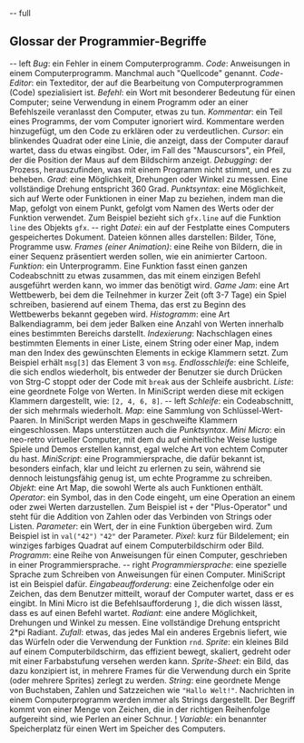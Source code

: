 -- full
## Glossar der Programmier-Begriffe
-- left
*Bug*: ein Fehler in einem Computerprogramm.
*Code*: Anweisungen in einem Computerprogramm. Manchmal auch "Quellcode" genannt.
*Code-Editor*: ein Texteditor, der auf die Bearbeitung von Computerprogrammen (Code) spezialisiert ist.
*Befehl*: ein Wort mit besonderer Bedeutung für einen Computer; seine Verwendung in einem Programm oder an einer Befehlszeile veranlasst den Computer, etwas zu tun.
*Kommentar*: ein Teil eines Programms, der vom Computer ignoriert wird. Kommentare werden hinzugefügt, um den Code zu erklären oder zu verdeutlichen.
*Cursor*: ein blinkendes Quadrat oder eine Linie, die anzeigt, dass der Computer darauf wartet, dass du etwas eingibst. Oder, im Fall des "Mauscursors", ein Pfeil, der die Position der Maus auf dem Bildschirm anzeigt.
*Debugging*: der Prozess, herauszufinden, was mit einem Programm nicht stimmt, und es zu beheben.
*Grad*: eine Möglichkeit, Drehungen oder Winkel zu messen. Eine vollständige Drehung entspricht 360 Grad.
*Punktsyntax*: eine Möglichkeit, sich auf Werte oder Funktionen in einer Map zu beziehen, indem man die Map, gefolgt von einem Punkt, gefolgt vom Namen des Werts oder der Funktion verwendet. Zum Beispiel bezieht sich `gfx.line` auf die Funktion `line` des Objekts `gfx`.
-- right
*Datei*: ein auf der Festplatte eines Computers gespeichertes Dokument. Dateien können alles darstellen: Bilder, Töne, Programme usw.
*Frames (einer Animation)*: eine Reihe von Bildern, die in einer Sequenz präsentiert werden sollen, wie ein animierter Cartoon.
*Funktion*: ein Unterprogramm. Eine Funktion fasst einen ganzen Codeabschnitt zu etwas zusammen, das mit einem einzigen Befehl ausgeführt werden kann, wo immer das benötigt wird.
*Game Jam*: eine Art Wettbewerb, bei dem die Teilnehmer in kurzer Zeit (oft 3-7 Tage) ein Spiel schreiben, basierend auf einem Thema, das erst zu Beginn des Wettbewerbs bekannt gegeben wird.
*Histogramm*: eine Art Balkendiagramm, bei dem jeder Balken eine Anzahl von Werten innerhalb eines bestimmten Bereichs darstellt.
*Indexierung*: Nachschlagen eines bestimmten Elements in einer Liste, einem String oder einer Map, indem man den Index des gewünschten Elements in eckige Klammern setzt. Zum Beispiel erhält `msg[3]` das Element 3 von `msg`.
*Endlosschleife*: eine Schleife, die sich endlos wiederholt, bis entweder der Benutzer sie durch Drücken von Strg-C stoppt oder der Code mit `break` aus der Schleife ausbricht.
*Liste*: eine geordnete Folge von Werten. In MiniScript werden diese mit eckigen Klammern dargestellt, wie: `[2, 4, 6, 8]`.
-- left
*Schleife*: ein Codeabschnitt, der sich mehrmals wiederholt.
*Map*: eine Sammlung von Schlüssel-Wert-Paaren. In MiniScript werden Maps in geschweifte Klammern eingeschlossen. Maps unterstützen auch die _Punktsyntax_.
*Mini Micro*: ein neo-retro virtueller Computer, mit dem du auf einheitliche Weise lustige Spiele und Demos erstellen kannst, egal welche Art von echtem Computer du hast.
*MiniScript*: eine Programmiersprache, die dafür bekannt ist, besonders einfach, klar und leicht zu erlernen zu sein, während sie dennoch leistungsfähig genug ist, um echte Programme zu schreiben.
*Objekt*: eine Art Map, die sowohl Werte als auch Funktionen enthält.
*Operator*: ein Symbol, das in den Code eingeht, um eine Operation an einem oder zwei Werten darzustellen. Zum Beispiel ist `+` der "Plus-Operator" und steht für die Addition von Zahlen oder das Verbinden von Strings oder Listen.
*Parameter*: ein Wert, der in eine Funktion übergeben wird. Zum Beispiel ist in `val("42")` `"42"` der Parameter.
*Pixel*: kurz für Bildelement; ein winziges farbiges Quadrat auf einem Computerbildschirm oder Bild.
*Programm*: eine Reihe von Anweisungen für einen Computer, geschrieben in einer Programmiersprache.
-- right
*Programmiersprache*: eine spezielle Sprache zum Schreiben von Anweisungen für einen Computer. MiniScript ist ein Beispiel dafür.
*Eingabeaufforderung*: eine Zeichenfolge oder ein Zeichen, das dem Benutzer mitteilt, worauf der Computer wartet, dass er es eingibt. In Mini Micro ist die Befehlsaufforderung `]`, die dich wissen lässt, dass es auf einen Befehl wartet.
*Radiant*: eine andere Möglichkeit, Drehungen und Winkel zu messen. Eine vollständige Drehung entspricht 2\*pi Radiant.
*Zufall*: etwas, das jedes Mal ein anderes Ergebnis liefert, wie das Würfeln oder die Verwendung der Funktion `rnd`.
*Sprite*: ein kleines Bild auf einem Computerbildschirm, das effizient bewegt, skaliert, gedreht oder mit einer Farbabstufung versehen werden kann.
*Sprite-Sheet*: ein Bild, das dazu konzipiert ist, in mehrere Frames für die Verwendung durch ein Sprite (oder mehrere Sprites) zerlegt zu werden.
*String*: eine geordnete Menge von Buchstaben, Zahlen und Satzzeichen wie `"Hallo Welt!"`. Nachrichten in einem Computerprogramm werden immer als Strings dargestellt. Der Begriff kommt von einer Menge von Zeichen, die in der richtigen Reihenfolge aufgereiht sind, wie Perlen an einer Schnur.
[!](p52-stringBeads.png)
*Variable*: ein benannter Speicherplatz für einen Wert im Speicher des Computers.


